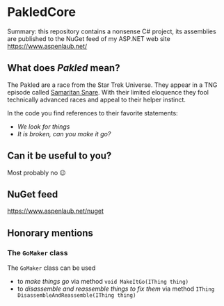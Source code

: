 # PakledCore

Summary: this repository contains a nonsense C# project, its assemblies are published to the NuGet feed of my ASP.NET web site https://www.aspenlaub.net/

## What does *Pakled* mean?

The Pakled are a race from the Star Trek Universe. They appear in a TNG episode called [Samaritan Snare](https://en.wikipedia.org/wiki/Samaritan_Snare). With their limited eloquence they fool technically advanced races and appeal to their helper instinct.

In the code you find references to their favorite statements:

* *We look for things*
* *It is broken, can you make it go?*

## Can it be useful to you?

Most probably no :wink:

## NuGet feed

https://www.aspenlaub.net/nuget

## Honorary mentions

### The ```GoMaker``` class

The ```GoMaker``` class can be used 

* to *make things go* via method ```void MakeItGo(IThing thing)```
* to *disassemble and reassemble things to fix them* via method ```IThing DisassembleAndReassemble(IThing thing)```

